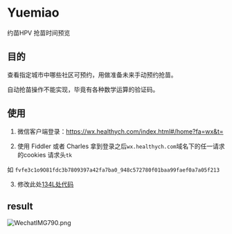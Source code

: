 # Yuemiao
约苗HPV 抢苗时间预览

## 目的

查看指定城市中哪些社区可预约，用做准备未来手动预约抢苗。

自动抢苗操作不能实现，毕竟有各种数学运算的验证码。


## 使用

1. 微信客户端登录：https://wx.healthych.com/index.html#/home?fa=wx&t= 

2. 使用 Fiddler 或者 Charles 拿到登录之后`wx.healthych.com`域名下的任一请求的cookies 请求头`tk`

如 `fvfe3c1o9O81fdc3b7809397a42fa7ba0_948c572780f01baa99faef0a7a05f213`

3. 修改此处[134L处代码](https://github.com/Hootrix/Yuemiao/blob/master/Yuemiao.py#L134)


## result

![WechatIMG790.png](https://i.loli.net/2020/04/22/pajhFVnlyrtwPI8.png)


